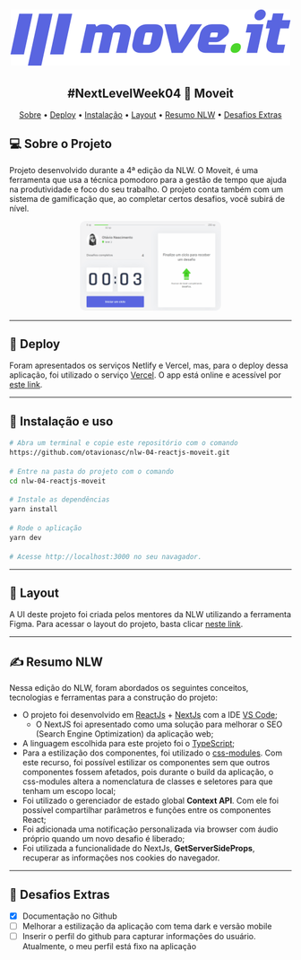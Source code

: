 <h1 align="center">
    <img alt="Moveit" title="#Moveit" src="./public/logo-full.svg" />
</h1>

<h2 align="center"> 
	#NextLevelWeek04 🚀 Moveit
</h2>

<p align="center">
 <a href="#-sobre-o-projeto">Sobre</a> •
  <a href="#-deploy">Deploy</a> •
  <a href="#-instalação">Instalação</a> •
  <a href="#-layout">Layout</a> • 
  <a href="#-resumo-nlw">Resumo NLW</a> • 
  <a href="#-desafios-extras">Desafios Extras</a> 
 </p>

## 💻 Sobre o Projeto
Projeto desenvolvido durante a 4ª edição da NLW. O Moveit, é uma ferramenta que usa a técnica pomodoro para a gestão de tempo que ajuda na produtividade e foco do seu trabalho. O projeto conta também com um sistema de gamificação que, ao completar certos desafios, você subirá de nível.

<p align="center">
  <img alt="Projeto Moveit" src="./public/project-running.gif" style="border-radius: 10px;" width="50%;"/>
</p>

---

## 🚀 Deploy
Foram apresentados os serviços Netlify e Vercel, mas, para o deploy dessa aplicação, foi utilizado o serviço [Vercel](https://vercel.com/). O app está online e acessível por [este link](https://nlw04-moveit-one.vercel.app/).

---

## 🔧 Instalação e uso

```bash
# Abra um terminal e copie este repositório com o comando
https://github.com/otavionasc/nlw-04-reactjs-moveit.git

# Entre na pasta do projeto com o comando
cd nlw-04-reactjs-moveit

# Instale as dependências
yarn install

# Rode o aplicação
yarn dev

# Acesse http://localhost:3000 no seu navagador.
```
---

## 🎨 Layout
A UI deste projeto foi criada pelos mentores da NLW utilizando a ferramenta Figma. Para acessar o layout do projeto, basta clicar [neste link](https://www.figma.com/file/n9J6604nMGB7Cgt2vEVtWb/Move.it-1.0-(Dark-Mode)?node-id=154786%3A44).

---

## ✍ Resumo NLW
Nessa edição do NLW, foram abordados os seguintes conceitos, tecnologias e ferramentas para a construção do projeto:
- O projeto foi desenvolvido em [ReactJs](https://reactjs.org/) + [NextJs](https://nextjs.org/) com a IDE [VS Code](https://code.visualstudio.com/);
  - O NextJS foi apresentado como uma solução para melhorar o SEO (Search Engine Optimization) da aplicação web;
- A linguagem escolhida para este projeto foi o [TypeScript](https://www.typescriptlang.org/);
- Para a estilização dos componentes, foi utilizado o [css-modules](https://github.com/css-modules/css-modules). Com este recurso, foi possível estilizar os componentes sem que outros componentes fossem afetados, pois durante o build da aplicação, o css-modules altera a nomenclatura de classes e seletores para que tenham um escopo local;
- Foi utilizado o gerenciador de estado global **Context API**. Com ele foi possível compartilhar parâmetros e funções entre os componentes React;
- Foi adicionada uma notificação personalizada via browser com áudio próprio quando um novo desafio é liberado;
- Foi utilizada a funcionalidade do NextJs, **GetServerSideProps**, recuperar as informações nos cookies do navegador.

---

## 💪 Desafios Extras

- [x]	Documentação no Github
- [ ]	Melhorar a estilização da aplicação com tema dark e versão mobile
- [ ]	Inserir o perfil do github para capturar informações do usuário. Atualmente, o meu perfil está fixo na aplicação